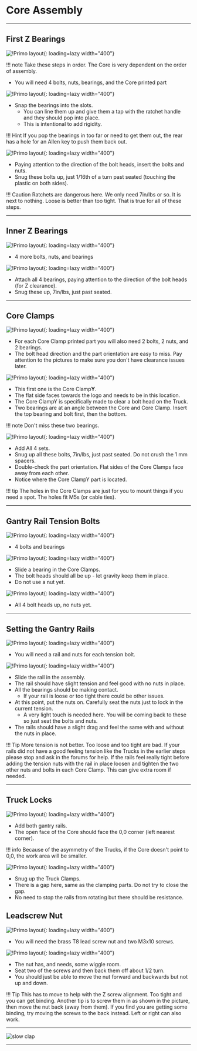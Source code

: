 # Core Assembly
___

## First Z Bearings

![!Primo layout](../img/old/2020/06/CoreBZ1-scaled.jpg){: loading=lazy width="400"}

!!! note
    Take these steps in order. The Core is very dependent on the order of assembly.

* You will need 4 bolts, nuts, bearings, and the Core printed part

![!Primo layout](../img/old/2020/06/CoreBZ2-scaled.jpg){: loading=lazy width="400"}

* Snap the bearings into the slots.
    * You can line them up and give them a tap with the ratchet handle and they should pop into place.
    * This is intentional to add rigidity.

!!! Hint
    If you pop the bearings in too far or need to get them out, the rear has a hole for an Allen key to push them back out.

![!Primo layout](../img/old/2020/06/CoreBZ3-scaled.jpg){: loading=lazy width="400"}

* Paying attention to the direction of the bolt heads, insert the bolts and nuts.
* Snug these bolts up, just 1/16th of a turn past seated (touching the plastic on both sides).

!!! Caution
    Ratchets are dangerous here. We only need 7in/lbs or so. It is next to nothing. Loose is better
    than too tight. That is true for all of these steps.

___

## Inner Z Bearings

![!Primo layout](../img/old/2020/06/CoreIZ1-scaled.jpg){: loading=lazy width="400"}

* 4 more bolts, nuts, and bearings

![!Primo layout](../img/old/2020/06/CoreIZ2-scaled.jpg){: loading=lazy width="400"}

* Attach all 4 bearings, paying attention to the direction of the bolt heads (for Z clearance).
* Snug these up, 7in/lbs, just past seated.

___

## Core Clamps

![!Primo layout](../img/old/2020/06/CoreXY1-scaled.jpg){: loading=lazy width="400"}

* For each Core Clamp printed part you will also need 2 bolts, 2 nuts, and 2 bearings.
* The bolt head direction and the part orientation are easy to miss. Pay attention to the pictures
    to make sure you don't have clearance issues later.

![!Primo layout](../img/old/2020/06/CoreXY2-scaled.jpg){: loading=lazy width="400"}

* This first one is the Core Clamp**Y**.
* The flat side faces towards the logo and needs to be in this location.
* The Core ClampY is specifically made to clear a bolt head on the Truck.
* Two bearings are at an angle between the Core and Core Clamp. Insert the top bearing and bolt first, then the bottom.

!!! note
    Don't miss these two bearings.

![!Primo layout](../img/old/2020/06/CoreXY3-scaled.jpg){: loading=lazy width="400"}

* Add All 4 sets.
* Snug up all these bolts, 7in/lbs, just past seated. Do not crush the 1 mm spacers.
* Double-check the part orientation. Flat sides of the Core Clamps face away from each other.
* Notice where the Core ClampY part is located.

!!! tip
    The holes in the Core Clamps are just for you to mount things if you need a spot. The holes fit M5s (or cable ties).

___

## Gantry Rail Tension Bolts

![!Primo layout](../img/old/2020/06/CoreYZ1-scaled.jpg){: loading=lazy width="400"}

* 4 bolts and bearings

![!Primo layout](../img/old/2020/06/CoreYZ2-scaled.jpg){: loading=lazy width="400"}

* Slide a bearing in the Core Clamps.
* The bolt heads should all be up - let gravity keep them in place.
* Do not use a nut yet.

![!Primo layout](../img/old/2020/06/CoreYZ3-scaled.jpg){: loading=lazy width="400"}

* All 4 bolt heads up, no nuts yet.

___

## Setting the Gantry Rails

![!Primo layout](../img/old/2020/06/CoreRail1-scaled.jpg){: loading=lazy width="400"}

* You will need a rail and nuts for each tension bolt.

![!Primo layout](../img/old/2020/06/Core-Rail2-scaled.jpg){: loading=lazy width="400"}

* Slide the rail in the assembly.
* The rail should have slight tension and feel good with no nuts in place.
* All the bearings should be making contact.
    * If your rail is loose or too tight there could be other issues.
* At this point, put the nuts on. Carefully seat the nuts just to lock in the current tension.
    * A very light touch is needed here. You will be coming back to these so just seat the bolts and nuts.
* The rails should have a slight drag and feel the same with and without the nuts in place.

!!! Tip
    More tension is not better. Too loose and too tight are bad. If your rails did not have a good feeling tension like the Trucks in the earlier steps please stop and ask in the forums for help.
    If the rails feel really tight before adding the tension nuts with the rail in place loosen and tighten the two other nuts and bolts in each Core Clamp. This can give extra room if needed.

___

## Truck Locks

![!Primo layout](../img/old/2020/06/TLock1-scaled.jpg){: loading=lazy width="400"}

* Add both gantry rails.
* The open face of the Core should face the 0,0 corner (left nearest corner).

!!! info
    Because of the asymmetry of the Trucks, if the Core doesn't point to 0,0, the work area will be
    smaller.

![!Primo layout](../img/old/2020/06/TLock2-scaled.jpg){: loading=lazy width="400"}

* Snug up the Truck Clamps.
* There is a gap here, same as the clamping parts. Do not try to close the gap.
* No need to stop the rails from rotating but there should be resistance.

## Leadscrew Nut

![!Primo layout](../img/old/2020/06/Znut1-scaled.jpg){: loading=lazy width="400"}

* You will need the brass T8 lead screw nut and two M3x10 screws.

![!Primo layout](../img/old/2020/06/Znut2-scaled.jpg){: loading=lazy width="400"}

* The nut has, and needs, some wiggle room.
* Seat two of the screws and then back them off about 1/2 turn.
* You should just be able to move the nut forward and backwards but not up and down.

!!! Tip
    This has to move to help with the Z screw alignment. Too tight and you can get binding.
    Another tip is to screw them in as shown in the picture, then move the nut back (away from them). If you find you are getting some binding, try moving the screws to the back instead. Left or right can also work.

___
![slow clap](../img/old/2020/06/raw.gif)
___
